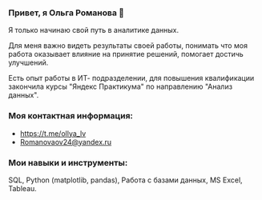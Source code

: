   ### Привет, я Ольга Романова 👋
  Я только начинаю свой путь в аналитике данных. 
  
  Для меня важно видеть результаты своей работы, понимать что моя работа оказывает влияние на принятие решений, помогает достичь улучшений. 
  
  Есть опыт работы в ИТ- подразделении, для повышения квалификации закончила курсы "Яндекс Практикума" по направлению "Анализ данных".
  
  ### Моя контактная информация:
  - https://t.me/ollya_lv
  - Romanovaov24@yandex.ru

  ### Мои навыки и инструменты:
  SQL, Python (matplotlib, pandas), Работа с базами данных, MS Excel, Tableau. 

